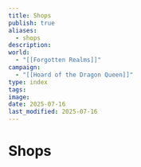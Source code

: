```yaml
---
title: Shops
publish: true
aliases:
  - shops
description: 
world:
  - "[[Forgotten Realms]]"
campaign:
  - "[[Hoard of the Dragon Queen]]"
type: index
tags: 
image: 
date: 2025-07-16
last_modified: 2025-07-16
---
```

# Shops